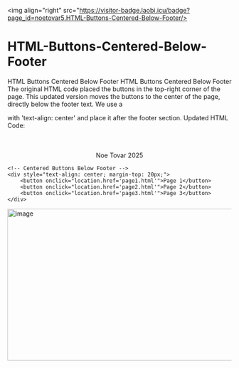<img align="right" src="https://visitor-badge.laobi.icu/badge?page_id=noetovar5.HTML-Buttons-Centered-Below-Footer/>
# HTML-Buttons-Centered-Below-Footer
HTML Buttons Centered Below Footer
HTML Buttons Centered Below Footer
The original HTML code placed the buttons in the top-right corner of the page. This updated version moves the buttons to the center of the page, directly below the footer text. We use a <div> with 'text-align: center' and place it after the footer section.
Updated HTML Code:

<body>
    <!-- Footer -->
    <footer style="text-align: center; margin-top: 50px;">
        <p>Noe Tovar 2025</p>
    </footer>

    <!-- Centered Buttons Below Footer -->
    <div style="text-align: center; margin-top: 20px;">
        <button onclick="location.href='page1.html'">Page 1</button>
        <button onclick="location.href='page2.html'">Page 2</button>
        <button onclick="location.href='page3.html'">Page 3</button>
    </div>
</body>
<img width="735" height="341" alt="image" src="https://github.com/user-attachments/assets/eccea9c3-f29f-4bca-927a-7675e5759a00" />
